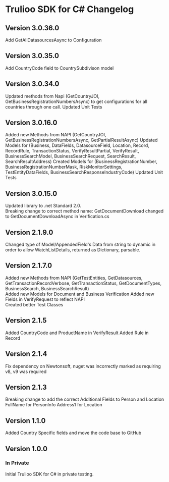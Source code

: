 # Trulioo SDK for C# Changelog

## Version 3.0.36.0

Add GetAllDatasourcesAsync to Configuration

## Version 3.0.35.0

Add CountryCode field to CountrySubdivison model

## Version 3.0.34.0

Updated methods from Napi (GetCountryJOI, GetBusinessRegistrationNumbersAsync) to get configurations for all countries through one call.
Updated Unit Tests

## Version 3.0.16.0

Added new Methods from NAPI (GetCountryJOI, GetBusinessRegistrationNumbersAsync, GetPartialResultAsync)
Updated Models for (Business, DataFields, DatasourceField, Location, Record, RecordRule, TransactionStatus, VerifyResultPartial, VerifyResult, BusinessSearchModel,
					BusinessSearchRequest, SearchResult, SearchResultAddress)
Created Models for (BusinessRegistrationNumber, BusinessRegistrationNumberMask, RiskMonitorSettings, TestEntityDataFields, BusinessSearchResponseIndustryCode)
Updated Unit Tests

## Version 3.0.15.0

Updated library to .net Standard 2.0.  
Breaking change to correct method name: GetDocumentDownload changed to GetDocumentDownloadAsync in Verification.cs

## Version 2.1.9.0

Changed type of Model/AppendedField's Data from string to dynamic in order to allow WatchListDetails, returned as Dictionary, parsable.

## Version 2.1.7.0

Added new Methods from NAPI (GetTestEntities, GetDatasources, GetTransactionRecordVerbose, GetTransactionStatus, GetDocumentTypes, BusinessSearch, BusinessSearchResult)    
Added new Models for Document and Business Verification
Added new Fields in VerifyRequest to reflect NAPI  
Created better Test Classes

## Version 2.1.5

Added CountryCode and ProductName in VerifyResult
Added Rule in Record

## Version 2.1.4

Fix dependency on Newtonsoft,  nuget was incorrectly marked as requiring v8, v9 was required

## Version 2.1.3

Breaking change to add the correct Additional Fields to Person and Location
FullName for PersonInfo
Address1 for Location

## Version 1.1.0

Added Country Specific fields and move the code base to GitHub

## Version 1.0.0

### In Private 

Initial Trulioo SDK for C# in private testing.
